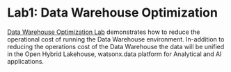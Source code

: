 # Lab1: Data Warehouse Optimization 

[Data Warehouse Optimization Lab](Lab_1_Data_Offload_Guide.md) demonstrates how to reduce the operational cost of running the Data Warehouse environment. In-addition to reducing the operations cost of the Data Warehouse the data will be unified in the Open Hybrid Lakehouse, watsonx.data platform for Analytical and AI applications.